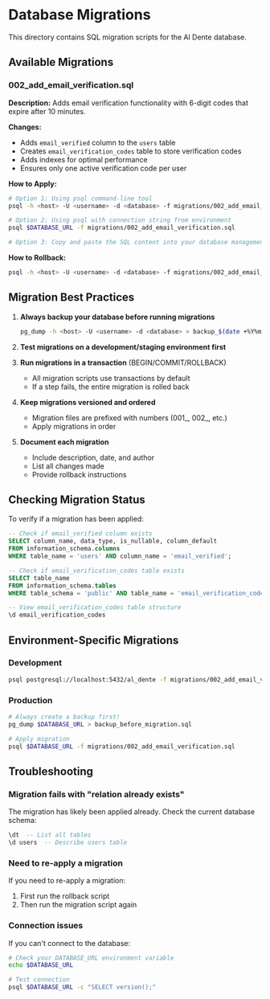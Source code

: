 # Database Migrations

This directory contains SQL migration scripts for the Al Dente database.

## Available Migrations

### 002_add_email_verification.sql
**Description:** Adds email verification functionality with 6-digit codes that expire after 10 minutes.

**Changes:**
- Adds `email_verified` column to the `users` table
- Creates `email_verification_codes` table to store verification codes
- Adds indexes for optimal performance
- Ensures only one active verification code per user

**How to Apply:**
```bash
# Option 1: Using psql command-line tool
psql -h <host> -U <username> -d <database> -f migrations/002_add_email_verification.sql

# Option 2: Using psql with connection string from environment
psql $DATABASE_URL -f migrations/002_add_email_verification.sql

# Option 3: Copy and paste the SQL content into your database management tool
```

**How to Rollback:**
```bash
psql -h <host> -U <username> -d <database> -f migrations/002_add_email_verification_rollback.sql
```

## Migration Best Practices

1. **Always backup your database before running migrations**
   ```bash
   pg_dump -h <host> -U <username> -d <database> > backup_$(date +%Y%m%d_%H%M%S).sql
   ```

2. **Test migrations on a development/staging environment first**

3. **Run migrations in a transaction** (BEGIN/COMMIT/ROLLBACK)
   - All migration scripts use transactions by default
   - If a step fails, the entire migration is rolled back

4. **Keep migrations versioned and ordered**
   - Migration files are prefixed with numbers (001_, 002_, etc.)
   - Apply migrations in order

5. **Document each migration**
   - Include description, date, and author
   - List all changes made
   - Provide rollback instructions

## Checking Migration Status

To verify if a migration has been applied:

```sql
-- Check if email_verified column exists
SELECT column_name, data_type, is_nullable, column_default
FROM information_schema.columns
WHERE table_name = 'users' AND column_name = 'email_verified';

-- Check if email_verification_codes table exists
SELECT table_name
FROM information_schema.tables
WHERE table_schema = 'public' AND table_name = 'email_verification_codes';

-- View email_verification_codes table structure
\d email_verification_codes
```

## Environment-Specific Migrations

### Development
```bash
psql postgresql://localhost:5432/al_dente -f migrations/002_add_email_verification.sql
```

### Production
```bash
# Always create a backup first!
pg_dump $DATABASE_URL > backup_before_migration.sql

# Apply migration
psql $DATABASE_URL -f migrations/002_add_email_verification.sql
```

## Troubleshooting

### Migration fails with "relation already exists"
The migration has likely been applied already. Check the current database schema:
```sql
\dt  -- List all tables
\d users  -- Describe users table
```

### Need to re-apply a migration
If you need to re-apply a migration:
1. First run the rollback script
2. Then run the migration script again

### Connection issues
If you can't connect to the database:
```bash
# Check your DATABASE_URL environment variable
echo $DATABASE_URL

# Test connection
psql $DATABASE_URL -c "SELECT version();"
```

